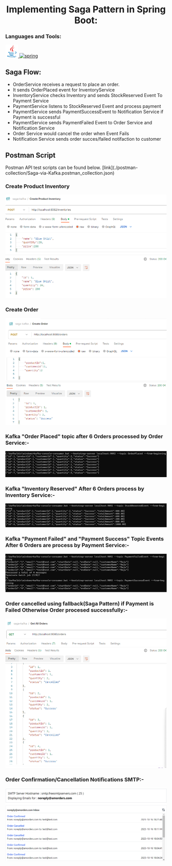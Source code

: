 <h1 align="center"> Implementing Saga Pattern in Spring Boot:</h1>
<h3 align="left">Languages and Tools:</h3>
<p align="left"> <a href="https://www.java.com" target="_blank" rel="noreferrer"> <img src="https://raw.githubusercontent.com/devicons/devicon/master/icons/java/java-original.svg" alt="java" width="40" height="40"/> </a> <a href="https://spring.io/" target="_blank" rel="noreferrer"> <img src="https://www.vectorlogo.zone/logos/springio/springio-icon.svg" alt="spring" width="40" height="40"/> </a> </p>

<h2>Saga Flow:</h2>

* OrderService receives a request to place an order.
* It sends OrderPlaced event for InventoryService
* InventoryService checks Inventory and sends StockReserved Event To Payment Service
* PaymentService listens to StockReserved Event and process payment
* PaymentService sends PaymentSuccessEvent to Notification Service if Payment is successful
* PaymentService sends PaymentFailed Event to Order Service and Notification Service
* Order Service would cancel the order when Event Fails
* Notification Service sends order succes/failed notifaction to customer

<h2> Postman Script </h2>
Postman API test scripts can be found below.
[link](./postman-collection/Saga-via-Kafka.postman_collection.json)

### Create Product Inventory
![img1.png](img1.png)
### Create Order
![img2.png](img2.png)
### Kafka "Order Placed" topic after 6 Orders processed by Order Service:-
![img3.png](img3.png)
### Kafka "Inventory Reserved" After 6 Orders process by Inventory Service:-
![img4.png](img4.png)
### Kafka "Payment Failed" and "Payment Success" Topic Events After 6 Orders are process by Payment Service:-
![img5.png](img5.png)
### Order cancelled using fallback(Saga Pattern) if Payment is Failed Otherwise Order procesed successfully:-
![img6.png](img6.png)
### Order Confirmation/Cancellation Notifications SMTP:-
![img7.png](img7.png)

